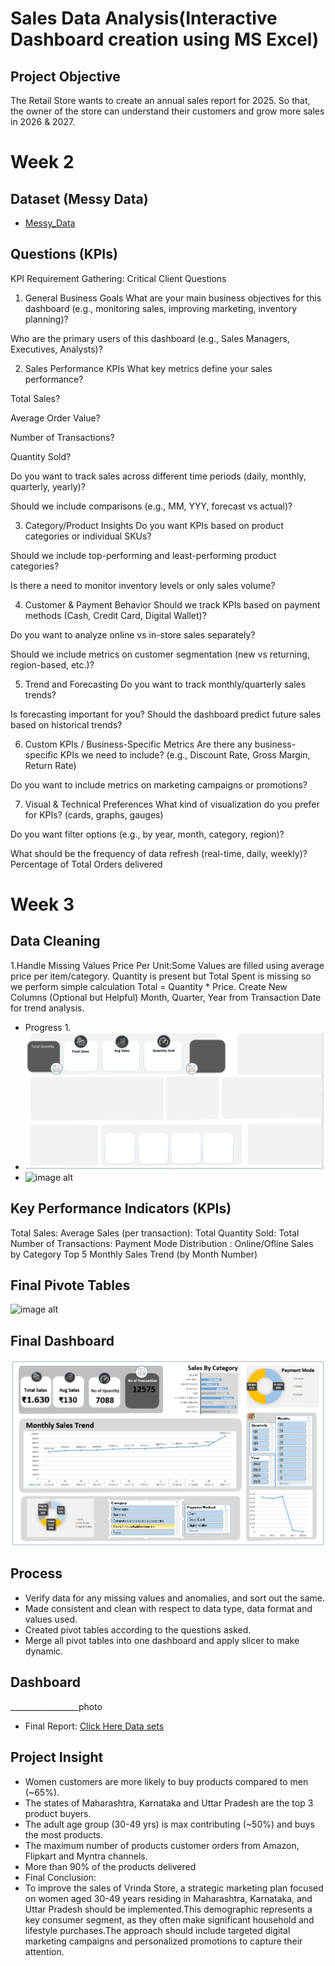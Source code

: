 # Sales Data Analysis(Interactive Dashboard creation using MS Excel)
## Project Objective
The Retail Store wants to create an annual sales report for 2025. So that, the owner of the store can understand their customers and grow more sales in 2026 & 2027.
# Week 2
## Dataset  (Messy Data)   
- <a href="https://github.com/Pranav10Pardhi/Sales-Data-Analysis/blob/main/retail_store_sales%20(1).csv">Messy_Data</a>

## Questions (KPIs)
KPI Requirement Gathering: Critical Client Questions
1. General Business Goals
What are your main business objectives for this dashboard (e.g., monitoring sales, improving marketing, inventory planning)?

Who are the primary users of this dashboard (e.g., Sales Managers, Executives, Analysts)?

2. Sales Performance KPIs
What key metrics define your sales performance?

Total Sales?

Average Order Value?

Number of Transactions?

Quantity Sold?

Do you want to track sales across different time periods (daily, monthly, quarterly, yearly)?

Should we include comparisons (e.g., MM, YYY, forecast vs actual)?

3. Category/Product Insights
Do you want KPIs based on product categories or individual SKUs?

Should we include top-performing and least-performing product categories?

Is there a need to monitor inventory levels or only sales volume?

4. Customer & Payment Behavior
Should we track KPIs based on payment methods (Cash, Credit Card, Digital Wallet)?

Do you want to analyze online vs in-store sales separately?

Should we include metrics on customer segmentation (new vs returning, region-based, etc.)?

5. Trend and Forecasting
Do you want to track monthly/quarterly sales trends?

Is forecasting important for you? Should the dashboard predict future sales based on historical trends?

6. Custom KPIs / Business-Specific Metrics
Are there any business-specific KPIs we need to include? (e.g., Discount Rate, Gross Margin, Return Rate)

Do you want to include metrics on marketing campaigns or promotions?

7. Visual & Technical Preferences
What kind of visualization do you prefer for KPIs? (cards, graphs, gauges)

Do you want filter options (e.g., by year, month, category, region)?

What should be the frequency of data refresh (real-time, daily, weekly)?
Percentage of Total Orders delivered

# Week 3
## Data Cleaning 
1.Handle Missing Values
   Price Per Unit:Some Values are filled using average price per item/category.
   Quantity is present but Total Spent is missing so we perform simple calculation Total = Quantity * Price.
   Create New Columns (Optional but Helpful)
   Month, Quarter, Year from Transaction Date for trend analysis.
- Progress 1.
- ![image alt](https://github.com/Pranav10Pardhi/Sales-Data-Analysis/blob/b98a70e9bd182035afd7f52eb678f5d0cd404bbf/Screenshot%202025-07-22%20105131.png)
- ![image alt]([image_url](https://github.com/Pranav10Pardhi/Sales-Data-Analysis/blob/main/Screenshot%202025-07-23%20130558.png))
## Key Performance Indicators (KPIs)
Total Sales:
Average Sales (per transaction): 
Total Quantity Sold:
Total Number of Transactions:
Payment Mode Distribution : Online/Ofline
Sales by Category Top 5
Monthly Sales Trend (by Month Number)
##  Final Pivote Tables
![image alt]([image_url](https://github.com/Pranav10Pardhi/Sales-Data-Analysis/blob/main/Screenshot%202025-07-23%20130558.png))
## Final Dashboard
![image alt](https://github.com/Pranav10Pardhi/Sales-Data-Analysis/blob/main/Screenshot%202025-07-23%20130147.png)
## Process
- Verify data for any missing values and anomalies, and sort out the same.
- Made consistent and clean with respect to data type, data format and values used.
- Created pivot tables according to the questions asked.
- Merge all pivot tables into one dashboard and apply slicer to make dynamic.
## Dashboard

_________________photo
- Final Report: <a href="https://github.com/Pranav10Pardhi/Sales-Data-Analysis/blob/main/Book1.xlsx">Click Here Data sets</a>

## Project Insight
- Women customers are more likely to buy products compared to men (~65%).
- The states of Maharashtra, Karnataka and Uttar Pradesh are the top 3 product buyers.
- The adult age group (30-49 yrs) is max contributing (~50%) and buys the most products.
- The maximum number of products customer orders from Amazon, Flipkart and Myntra channels.
- More than 90% of the products delivered
- Final Conclusion:
- To improve the sales of Vrinda Store, a strategic marketing plan focused on women aged 30-49 years residing in Maharashtra, Karnataka, and Uttar Pradesh should be implemented.This demographic represents a key consumer segment, as they often make significant household and lifestyle purchases.The approach should include targeted digital marketing campaigns and personalized promotions to capture their attention.

